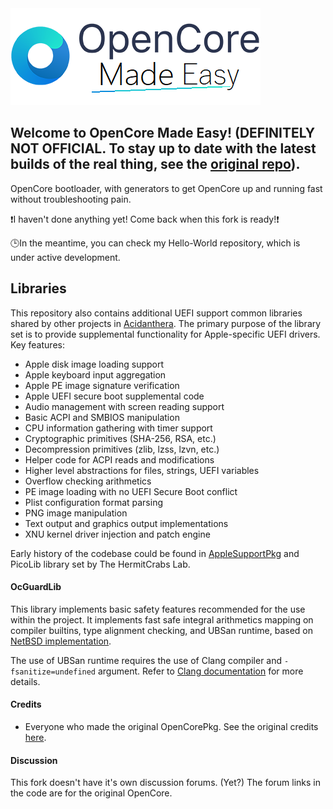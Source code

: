 <img src="/Docs/Logos/OpenCore_Made_Easy.png" width="400" height="155"/>

Welcome to OpenCore Made Easy! (DEFINITELY NOT OFFICIAL. To stay up to date with the latest builds of the real thing, see the [original repo](https://github.com/acidanthera/OpenCorePkg)).
-----

OpenCore bootloader, with generators to get OpenCore up and running fast without troubleshooting pain.

❗I haven't done anything yet! Come back when this fork is ready!❗


🕒In the meantime, you can check my Hello-World repository, which is under active development.

## Libraries

This repository also contains additional UEFI support common libraries shared by other projects in [Acidanthera](https://github.com/acidanthera). The primary purpose of the library set is to provide supplemental functionality for Apple-specific UEFI drivers. Key features:

- Apple disk image loading support
- Apple keyboard input aggregation
- Apple PE image signature verification
- Apple UEFI secure boot supplemental code
- Audio management with screen reading support
- Basic ACPI and SMBIOS manipulation
- CPU information gathering with timer support
- Cryptographic primitives (SHA-256, RSA, etc.)
- Decompression primitives (zlib, lzss, lzvn, etc.)
- Helper code for ACPI reads and modifications
- Higher level abstractions for files, strings, UEFI variables
- Overflow checking arithmetics
- PE image loading with no UEFI Secure Boot conflict
- Plist configuration format parsing
- PNG image manipulation
- Text output and graphics output implementations
- XNU kernel driver injection and patch engine

Early history of the codebase could be found in [AppleSupportPkg](https://github.com/acidanthera/AppleSupportPkg) and PicoLib library set by The HermitCrabs Lab.

#### OcGuardLib

This library implements basic safety features recommended for the use within the project. It implements fast
safe integral arithmetics mapping on compiler builtins, type alignment checking, and UBSan runtime,
based on [NetBSD implementation](https://blog.netbsd.org/tnf/entry/introduction_to_µubsan_a_clean).

The use of UBSan runtime requires the use of Clang compiler and `-fsanitize=undefined` argument. Refer to
[Clang documentation](https://releases.llvm.org/7.0.0/tools/clang/docs/UndefinedBehaviorSanitizer.html) for more
details.

#### Credits

- Everyone who made the original OpenCorePkg. See the original credits [here](https://github.com/acidanthera/OpenCorePkg).

#### Discussion

This fork doesn't have it's own discussion forums. (Yet?) The forum links in the code are for the original OpenCore.
